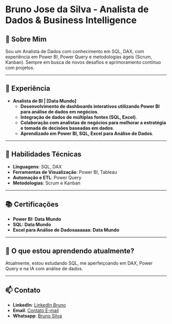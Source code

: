 # Bruno Jose da Silva - Analista de Dados & Business Intelligence

## 👋 Sobre Mim
Sou um Analista de Dados com conhecimento em SQL, DAX, com experiência em Power BI, Power Query e metodologias ágeis (Scrum, Kanban). Sempre em busca de novos desafios e aprimoramento contínuo com projetos.

---

## 💼 Experiência
- **Analista de BI | [Data Mundo]**
  - **Desenvolvimento de dashboards interativos utilizando Power BI para análise de dados em negócios**.
  - **Integração de dados de múltiplas fontes (SQL, Excel)**.
  - **Colaboração com analistas de negócios para melhorar a estratégia e tomada de decisões baseadas em dados**.
  - **Aprendizado em Power BI, SQL, Excel para Análise de Dados**.

---

## 🔧 Habilidades Técnicas
- **Linguagens**: SQL, DAX
- **Ferramentas de Visualização**: Power BI, Tableau
- **Automação e ETL**: Power Query
- **Metodologias**: Scrum e Kanban

---

## 📚 Certificações
- **Power BI: Data Mundo**
- **SQL: Data Mundo**
- **Excel para Análise de Dadosaaaaaa: Data Mundo**

---

## 🌱 O que estou aprendendo atualmente?
Atualmente, estou estudando SQL, me aperfeiçoando em DAX, Power Query e na IA com análise de dados.

---

## 📫 Contato
- **LinkedIn**: [LinkedIn Bruno](https://linkedin.com/in/brunojdasilva)
- **Email**: [Contato E-mail](https://mail.google.com/mail/?view=cm&fs=1&to=brunosilva.x010@gmail.com&su=Assunto%20do%20E-mail&body=Mensagem%20inicial)
- **Whatsapp**: [Bruno Silva](wa.me/+5511957535405)
